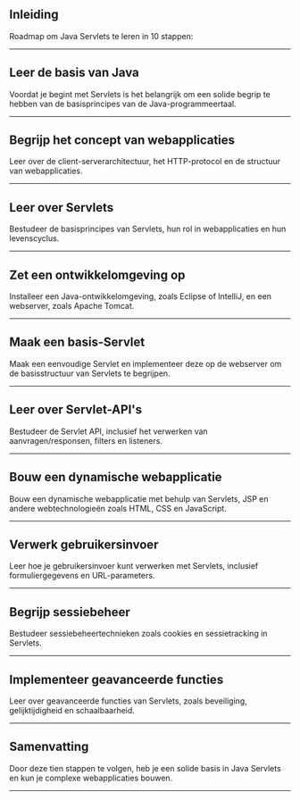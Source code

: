 ## Inleiding

Roadmap om Java Servlets te leren in 10 stappen:

---

## Leer de basis van Java

Voordat je begint met Servlets is het belangrijk om een solide begrip te hebben van de basisprincipes van de Java-programmeertaal.

---
   
## Begrijp het concept van webapplicaties

Leer over de client-serverarchitectuur, het HTTP-protocol en de structuur van webapplicaties.

---
   
## Leer over Servlets

Bestudeer de basisprincipes van Servlets, hun rol in webapplicaties en hun levenscyclus.

---

## Zet een ontwikkelomgeving op

Installeer een Java-ontwikkelomgeving, zoals Eclipse of IntelliJ, en een webserver, zoals Apache Tomcat.
   
---

## Maak een basis-Servlet

Maak een eenvoudige Servlet en implementeer deze op de webserver om de basisstructuur van Servlets te begrijpen.
   
---

## Leer over Servlet-API's

Bestudeer de Servlet API, inclusief het verwerken van aanvragen/responsen, filters en listeners.
   
---

## Bouw een dynamische webapplicatie

Bouw een dynamische webapplicatie met behulp van Servlets, JSP en andere webtechnologieën zoals HTML, CSS en JavaScript.
   
---

## Verwerk gebruikersinvoer

Leer hoe je gebruikersinvoer kunt verwerken met Servlets, inclusief formuliergegevens en URL-parameters.
   
---

## Begrijp sessiebeheer

Bestudeer sessiebeheertechnieken zoals cookies en sessietracking in Servlets.
   
---

## Implementeer geavanceerde functies

Leer over geavanceerde functies van Servlets, zoals beveiliging, gelijktijdigheid en schaalbaarheid.

---

## Samenvatting

Door deze tien stappen te volgen, heb je een solide basis in Java Servlets en kun je complexe webapplicaties bouwen.


---
